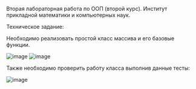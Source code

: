 Вторая лабораторная работа по ООП (второй курс).
Институт прикладной математики и компьютерных наук.

Техническое задание:

Необходимо реализовать простой класс массива и его базовые функции.


  ![image](https://github.com/ivanboitsov/CSI_OOP_lab2/assets/118753603/ad54c48e-d29d-4deb-9caa-706b8f6600fb)
  ![image](https://github.com/ivanboitsov/CSI_OOP_lab2/assets/118753603/518d3d9e-106f-4398-8986-df620113a0e3)

  
Также необходимо проверить работу класса выполнив данные тесты:


  ![image](https://github.com/ivanboitsov/CSI_OOP_lab2/assets/118753603/a6dbe106-7f62-4b3a-ae54-d5b8944c0be6)
